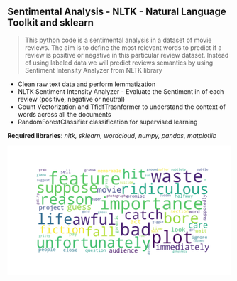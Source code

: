 ## Sentimental Analysis - NLTK - Natural Language Toolkit and sklearn

> This python code is a sentimental analysis in a dataset of movie reviews. 
> The aim is to define the most relevant words to predict if a review is positive or negative in this particular review dataset.
> Instead of using labeled data we will predict reviews semantics by using Sentiment Intensity Analyzer from NLTK library

- Clean raw text data and perform lemmatization
- NLTK Sentiment Intensity Analyzer - Evaluate the Sentiment in of each review (positive, negative or neutral)
- Count Vectorization and TfidfTrasnformer to understand the context of words across all the documents 
- RandomForestClassifier classification for supervised learning


**Required libraries**: *nltk, sklearn, wordcloud, numpy, pandas, matplotlib*

![Image Detection](plot1.png)
